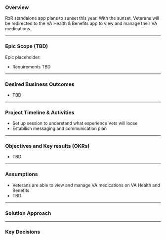 
### Overview

RxR standalone app plans to sunset this year.  With the sunset, Veterans will be redirected to the VA Health & Benefits app to view and manage their VA medications.  



---
### Epic Scope (TBD)
Epic placeholder: 

* Requirements TBD
---
### Desired Business Outcomes

* TBD

---
### Project Timeline & Activities

* Set up session to understand what experience Vets will loose
* Estabilish messaging and communication plan

---
### Objectives and Key results (OKRs)

* TBD


---
### Assumptions

* Veterans are able to view and manage VA medications on VA Health and Benefits
* TBD

---
### Solution Approach


---
### Key Decisions
